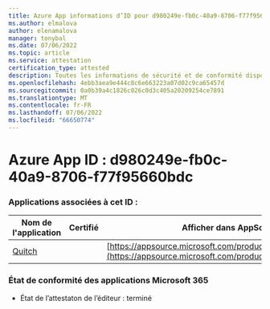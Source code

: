 ```yaml
---
title: Azure App informations d’ID pour d980249e-fb0c-40a9-8706-f77f95660bdc
ms.author: elmalova
author: elenamalova
manager: tonybal
ms.date: 07/06/2022
ms.topic: article
ms.service: attestation
certification_type: attested
description: Toutes les informations de sécurité et de conformité disponibles pour d980249e-fb0c-40a9-8706-f77f95660bdc.
ms.openlocfilehash: 4ebb3aea9e444c8c6e663223a07d02c9ca65457d
ms.sourcegitcommit: 0a0b39a4c1826c026c0d3c405a20209254ce7891
ms.translationtype: MT
ms.contentlocale: fr-FR
ms.lasthandoff: 07/06/2022
ms.locfileid: "66650774"
---
```

# <a name="azure-app-id-d980249e-fb0c-40a9-8706-f77f95660bdc"></a>Azure App ID : d980249e-fb0c-40a9-8706-f77f95660bdc


### <a name="apps-associated-with-this-id"></a>Applications associées à cet ID :
| **Nom de l'application** | **Certifié** | **Afficher dans AppSource** |
|--------------|---------------|-----------------------|
| [Quitch](../forward/WA200003683.md) |  | [https://appsource.microsoft.com/product/office/WA200003683](https://appsource.microsoft.com/product/office/WA200003683) |

### <a name="microsoft-365-app-compliance-status"></a>État de conformité des applications Microsoft 365
- État de l’attestaton de l’éditeur : terminé
